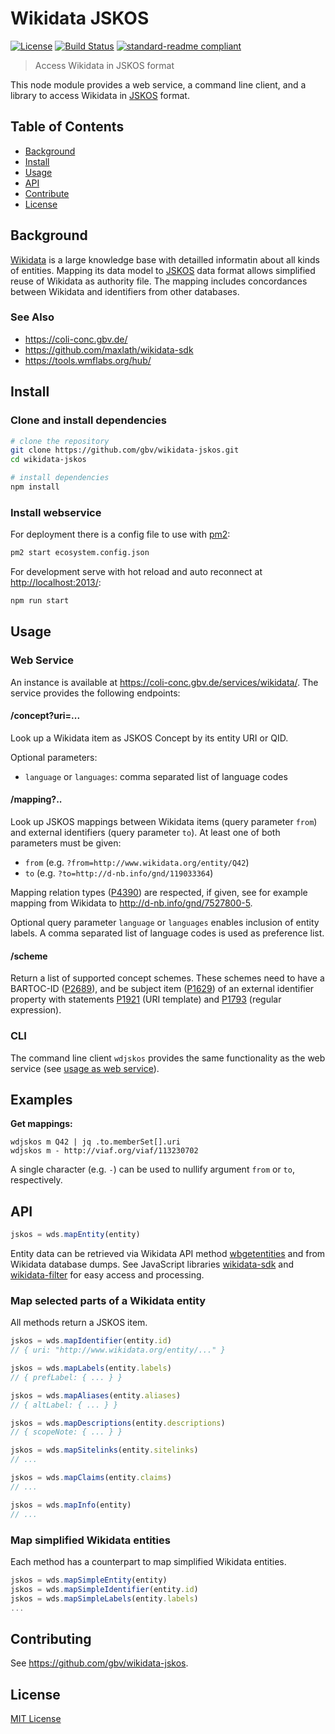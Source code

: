 # Wikidata JSKOS

[![License](https://img.shields.io/badge/license-MIT-blue.svg)](https://opensource.org/licenses/MIT)
[![Build Status](https://travis-ci.org/gbv/wikidata-jskos.svg?branch=master)](https://travis-ci.org/gbv/wikidata-jskos)
[![standard-readme compliant](https://img.shields.io/badge/readme%20style-standard-brightgreen.svg)](https://github.com/RichardLitt/standard-readme)

> Access Wikidata in JSKOS format

This node module provides a web service, a command line client, and a library to access Wikidata in [JSKOS] format.

## Table of Contents

- [Background](#background)
- [Install](#install)
- [Usage](#usage)
- [API](#api)
- [Contribute](#contribute)
- [License](#license)


## Background

[Wikidata] is a large knowledge base with detailled informatin about all kinds
of entities. Mapping its data model to [JSKOS] data format allows simplified
reuse of Wikidata as authority file. The mapping includes concordances between
Wikidata and identifiers from other databases.

### See Also

* <https://coli-conc.gbv.de/>
* <https://github.com/maxlath/wikidata-sdk>
* <https://tools.wmflabs.org/hub/>


## Install

### Clone and install dependencies

``` bash
# clone the repository
git clone https://github.com/gbv/wikidata-jskos.git
cd wikidata-jskos

# install dependencies
npm install
```

### Install webservice

For deployment there is a config file to use with [pm2](http://pm2.keymetrics.io/):

```bash
pm2 start ecosystem.config.json
```

For development serve with hot reload and auto reconnect at <http://localhost:2013/>:

```bash
npm run start
```


## Usage

### Web Service

An instance is available at <https://coli-conc.gbv.de/services/wikidata/>. The
service provides the following endpoints:

#### /concept?uri=...

Look up a Wikidata item as JSKOS Concept by its entity URI or QID.

Optional parameters:

* `language` or `languages`: comma separated list of language codes

#### /mapping?..

Look up JSKOS mappings between Wikidata items (query parameter `from`) and
external identifiers (query parameter `to`). At least one of both parameters
must be given:

* `from` (e.g. `?from=http://www.wikidata.org/entity/Q42`)
* `to` (e.g. `?to=http://d-nb.info/gnd/119033364`)

Mapping relation types ([P4390]) are respected, if given, see for example
mapping from Wikidata to <http://d-nb.info/gnd/7527800-5>.

[P1921]: http://www.wikidata.org/entity/P1921
[P1793]: http://www.wikidata.org/entity/P1793
[P1629]: http://www.wikidata.org/entity/P1629
[P2689]: http://www.wikidata.org/entity/P2689
[P4390]: http://www.wikidata.org/entity/P2689

Optional query parameter `language` or `languages` enables inclusion of entity
labels. A comma separated list of language codes is used as preference list.

#### /scheme

Return a list of supported concept schemes. These schemes need to have a
BARTOC-ID ([P2689]), and be subject item ([P1629]) of an external identifier
property with statements [P1921] (URI template) and [P1793] (regular
expression).


### CLI

The command line client `wdjskos` provides the same functionality as the web
service (see [usage as web service](webservice.md)).

## Examples

**Get mappings:**

    wdjskos m Q42 | jq .to.memberSet[].uri
    wdjskos m - http://viaf.org/viaf/113230702

A single character (e.g. `-`) can be used to nullify argument `from` or `to`,
respectively.


## API

```js
jskos = wds.mapEntity(entity)
```

Entity data can be retrieved via Wikidata API method [wbgetentities] and from
Wikidata database dumps. See JavaScript libraries [wikidata-sdk] and
[wikidata-filter] for easy access and processing.

### Map selected parts of a Wikidata entity

All methods return a JSKOS item.

```js
jskos = wds.mapIdentifier(entity.id)
// { uri: "http://www.wikidata.org/entity/..." }

jskos = wds.mapLabels(entity.labels)
// { prefLabel: { ... } }

jskos = wds.mapAliases(entity.aliases)
// { altLabel: { ... } }

jskos = wds.mapDescriptions(entity.descriptions)
// { scopeNote: { ... } }

jskos = wds.mapSitelinks(entity.sitelinks)
// ...

jskos = wds.mapClaims(entity.claims)
// ...

jskos = wds.mapInfo(entity)
// ...
```

### Map simplified Wikidata entities

Each method has a counterpart to map simplified Wikidata entities.

```js
jskos = wds.mapSimpleEntity(entity)
jskos = wds.mapSimpleIdentifier(entity.id)
jskos = wds.mapSimpleLabels(entity.labels)
...
```

## Contributing

See <https://github.com/gbv/wikidata-jskos>.

## License

[MIT License](LICENSE.md)


[wbgetentities]: https://www.wikidata.org/w/api.php?action=help&modules=wbgetentities
[wikidata-sdk]: https://github.com/maxlath/wikidata-sdk
[wikidata-filter]: https://github.com/maxlath/wikidata-filter
[Wikidata]: https://www.wikidata.org/
[JSKOS]: https://gbv.github.io/jskos/
